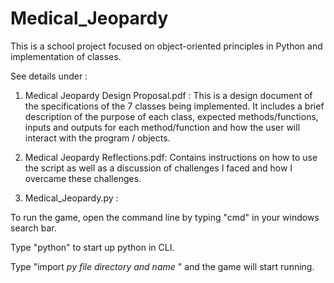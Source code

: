 # Medical_Jeopardy

This is a school project focused on object-oriented principles in Python and implementation of classes.

See details under :

1. Medical Jeopardy Design Proposal.pdf : 
This is a design document of the specifications of the 7 classes being implemented.
It includes a brief description of the purpose of each class, expected methods/functions, inputs and outputs for each method/function and how the user will interact with the program / objects.

2. Medical Jeopardy Reflections.pdf:
Contains instructions on how to use the script as well as a discussion of challenges I faced and how I overcame these challenges. 

3. Medical_Jeopardy.py :

To run the game, open the command line by typing "cmd" in your windows search bar.

Type "python" to start up python in CLI.

Type "import _py file directory and name_ " and the game will start running.
